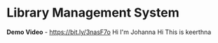 # Library Management System
**Demo Video** - https://bit.ly/3nasF7o
Hi I'm Johanna
Hi This is keerthna
